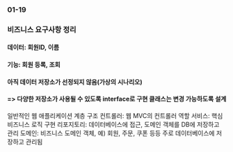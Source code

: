 ### 01-19

### 비즈니스 요구사항 정리
#### 데이터: 회원ID, 이름
#### 기능: 회원 등록, 조회
#### 아직 데이터 저장소가 선정되지 않음(가상의 시나리오)
#### => 다양한 저장소가 사용될 수 있도록 interface로 구현 클래스는 변경 가능하도록 설계


일반적인 웹 애플리케이션 계층 구조
컨트롤러: 웹 MVC의 컨트롤러 역할
서비스: 핵심 비즈니스 로직 구현
리포지토리: 데이터베이스에 접근, 도메인 객체를 DB에 저장하고 관리
도메인: 비즈니스 도메인 객체, 예) 회원, 주문, 쿠폰 등등 주로 데이터베이스에 저장하고 관리됨